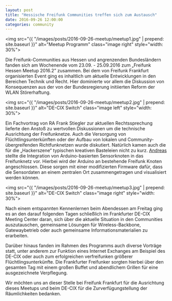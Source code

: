 ```yaml
---
layout: post
title: "Hessische Freifunk Communities treffen sich zum Austausch"
date: 2016-09-26 12:00:00
categories: community
---
```

<img src="{{ "/images/posts/2016-09-26-meetup/meetup1.jpg" | prepend: site.baseurl }}" alt="Meetup Programm" class="image right" style="width: 30%"> 

Die Freifunk-Communities aus Hessen und angrenzenden Bundesländern fanden sich am Wochenende vom 23.09. - 25.09.2016 zum „Freifunk Hessen Meetup 2016.2” zusammen. Bei dem von Freifunk Frankfurt organisierten Event ging es inhaltlich um aktuelle Entwicklungen in den Bereichen Technik und Recht. Hier dominierte vor allem die Diskussion von Konsequenzen aus der von der Bundesregierung initiierten Reform der WLAN Störerhaftung.

<!--*-->

<img src="{{ "/images/posts/2016-09-26-meetup/meetup2.jpg" | prepend: site.baseurl }}" alt="DE-CIX Switch" class="image left" style="width: 30%">

Ein Fachvortrag von RA Frank Stiegler zur aktuellen Rechtssprechung lieferte den Anstoß zu wertvollen Diskussionen um die technische Ausrichtung der Freifunknetze. Auch die Versorgung von Flüchtlingsunterkünften oder der Aufbau von lokalen und Community-übergreifenden Richtfunknetzen wurde diskutiert. Natürlich kamen auch die für die „Hackerszene“ typischen kreativen Basteleien nicht zu kurz. <a href="https://twitter.com/ipsecguy">Andreas</a> stellte die Integration von Arduino-basierten Sensorknoten in das Freifunknetz vor. Hierbei wird der Arduino an bestehende Freifunk Knoten angeschlossen. Diese sorgen mit einer modifizierten Firmware dafür, dass die Sensordaten an einem zentralen Ort zusammengetragen und visualisiert werden können.

<img src="{{ "/images/posts/2016-09-26-meetup/meetup3.jpg" | prepend: site.baseurl }}" alt="DE-CIX Switch" class="image right" style="width: 30%">

Nach einem entspannten Kennenlernen beim Abendessen am Freitag ging es an den darauf folgenden Tagen schließlich im Frankfurter DE-CIX Meeting Center daran, sich über die aktuelle Situation in den Communities auszutauschen, gemeinsame Lösungen für Wireless-Backbone, Gatewaybetrieb oder auch gemeinsame Informationsmaterialien zu erarbeiten. 

Darüber hinaus fanden im Rahmen des Programms auch diverse Vorträge statt, unter anderem zur Funktion eines Internet Exchanges am Beispiel des DE-CIX oder auch zum erfolgreichen verfreifunken größerer Flüchtlingsunterkünfte. Die Frankfurter Freifunker sorgten hierbei über den gesamten Tag mit einem großen Buffet und abendlichem Grillen für eine ausgezeichnete Verpflegung.

Wir möchten uns an dieser Stelle bei Freifunk Frankfurt für die Ausrichtung dieses Meetups und beim DE-CIX für die Zurverfügungstellung der Räumlichkeiten bedanken.
